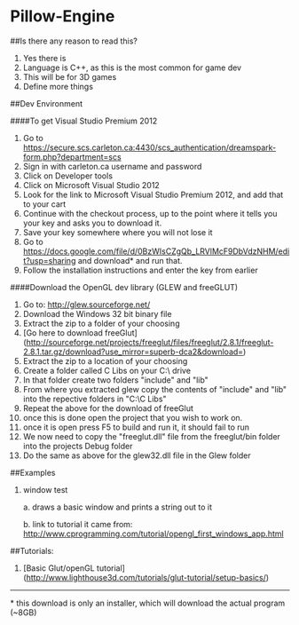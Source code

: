 Pillow-Engine
=============
##Is there any reason to read this?

1. Yes there is
2. Language is C++, as this is the most common for game dev
3. This will be for 3D games
4. Define more things

##Dev Environment

####To get Visual Studio Premium 2012

1. Go to https://secure.scs.carleton.ca:4430/scs_authentication/dreamspark-form.php?department=scs
2. Sign in with carleton.ca username and password
3. Click on Developer tools
4. Click on Microsoft Visual Studio 2012
5. Look for the link to Microsoft Visual Studio Premium 2012, and add that to your cart
6. Continue with the checkout process, up to the point where it tells you your key and asks you to download it.
7. Save your key somewhere where you will not lose it
8. Go to https://docs.google.com/file/d/0BzWIsCZgQb_LRVlMcF9DbVdzNHM/edit?usp=sharing and download* and run that.
9. Follow the installation instructions and enter the key from earlier

####Download the OpenGL dev library (GLEW and freeGLUT)

1. Go to: http://glew.sourceforge.net/
2. Download the Windows 32 bit binary file
3. Extract the zip to a folder of your choosing
4. [Go here to download freeGlut] (http://sourceforge.net/projects/freeglut/files/freeglut/2.8.1/freeglut-2.8.1.tar.gz/download?use_mirror=superb-dca2&download=)
5. Extract the zip to a location of your choosing
6. Create a folder called C Libs on your C:\ drive
7. In that folder create two folders "include" and "lib"
8. From where you extracted glew copy the contents of "include" and "lib" into the repective folders in "C:\C Libs"
9. Repeat the above for the download of freeGlut
10. once this is done open the project that you wish to work on.
11. once it is open press F5 to build and run it, it should fail to run
12. We now need to copy the "freeglut.dll" file from the freeglut/bin folder into the projects Debug folder
13. Do the same as above for the glew32.dll file in the Glew folder



##Examples

1. window test

    a. draws a basic window and prints a string out to it
    
    b. link to tutorial it came from: http://www.cprogramming.com/tutorial/opengl_first_windows_app.html
    
##Tutorials:
1. [Basic Glut/openGL tutorial] (http://www.lighthouse3d.com/tutorials/glut-tutorial/setup-basics/)
___

\* this download is only an installer, which will download the actual program (~8GB)
